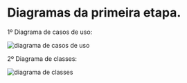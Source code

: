 # Diagramas da primeira etapa.

1º Diagrama de casos de uso:

![diagrama de casos de uso](https://github.com/carlosdavidantas/ADS-PI-G7/assets/94587505/166b394f-8ba2-48c6-b65e-2128ed5c720c)

2º Diagrama de classes:

![diagrama de classes](https://github.com/carlosdavidantas/ADS-PI-G7/assets/94587505/b70f596d-3591-40e3-8508-bb84d87ddf57)
